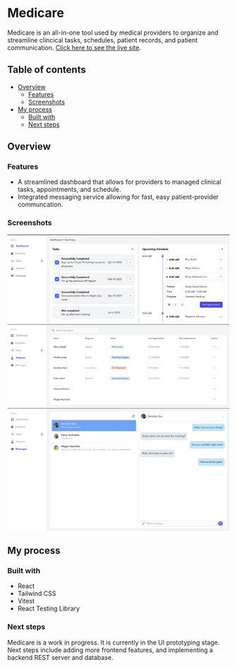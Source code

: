 # Medicare

Medicare is an all-in-one tool used by medical providers to organize and streamline clincical tasks, schedules, patient records, and patient communication.
[Click here to see the live site](https://anle9650.github.io/Medicare/).

## Table of contents

- [Overview](#overview)
  - [Features](#features)
  - [Screenshots](#screenshots)
- [My process](#my-process)
  - [Built with](#built-with)
  - [Next steps](#next-steps)

## Overview

### Features

- A streamlined dashboard that allows for providers to managed clinical tasks, appointments, and schedule.
- Integrated messaging service allowing for fast, easy patient-provider communcation.

### Screenshots

![](./dashboard.png)
![](./patients.png)
![](./messages.png)

## My process

### Built with

- React
- Tailwind CSS
- Vitest
- React Testing Library

### Next steps
Medicare is a work in progress. It is currently in the UI prototyping stage. Next steps include adding more frontend features, and implementing a backend
REST server and database.

